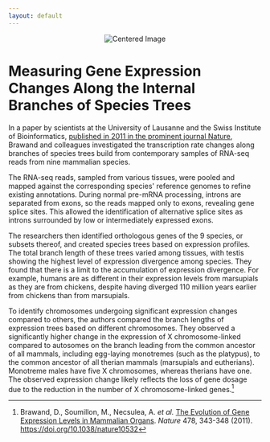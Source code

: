 ```yaml
---
layout: default
---
```


<div style="text-align: center;">
  <img src="{{ site.baseurl }}/docs/images/header.development.png" alt="Centered Image">
</div>

# Measuring Gene Expression Changes Along the Internal Branches of Species Trees

In a paper by scientists at the University of Lausanne and the Swiss Institute of Bioinformatics, [published in 2011 in the prominent journal Nature](https://doi.org/10.1038/nature10532), Brawand and colleagues investigated the transcription rate changes along branches of species trees build from contemporary samples of RNA-seq reads from nine mammalian species.

The RNA-seq reads, sampled from various tissues, were pooled and mapped against the corresponding species' reference genomes to refine existing annotations. During normal pre-mRNA processing, introns are separated from exons, so the reads mapped only to exons, revealing gene splice sites. This allowed the identification of alternative splice sites as introns surrounded by low or intermediately expressed exons.

The researchers then identified orthologous genes of the 9 species, or subsets thereof, and created species trees based on expression profiles. The total branch length of these trees varied among tissues, with testis showing the highest level of expression divergence among species. They found that there is a limit to the accumulation of expression divergence. For example, humans are as different in their expression levels from marsupials as they are from chickens, despite having diverged 110 million years earlier from chickens than from marsupials.

To identify chromosomes undergoing significant expression changes compared to others, the authors compared the branch lengths of expression trees based on different chromosomes. They observed a significantly higher change in the expression of X chromosome-linked compared to autosomes on the branch leading from the common ancestor of all mammals, including egg-laying monotremes (such as the platypus), to the common ancestor of all therian mammals (marsupials and eutherians). Monotreme males have five X chromosomes, whereas therians have one. The observed expression change likely reflects the loss of gene dosage due to the reduction in the number of X chromosome-linked genes.[^1]

[^1]: Brawand, D., Soumillon, M., Necsulea, A. *et al.* [The Evolution of Gene Expression Levels in Mammalian Organs](https://doi.org/10.1038/nature10532). *Nature* 478, 343-348 (2011). https://doi.org/10.1038/nature10532









